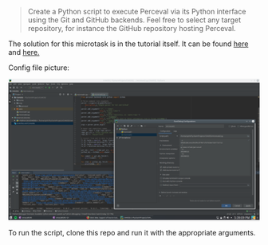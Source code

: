 > Create a Python script to execute Perceval via its Python interface using the Git and GitHub backends. Feel free to select any target repository, for instance the GitHub repository hosting Perceval.

The solution for this microtask is in the tutorial itself. It can be found [here](https://chaoss.github.io/grimoirelab-tutorial/perceval/git.html) and [here.](https://chaoss.github.io/grimoirelab-tutorial/perceval/github.html)

Config file picture:

![Microtask2 config](Images/m2_config.png)

To run the script, clone this repo and run it with the appropriate arguments.
